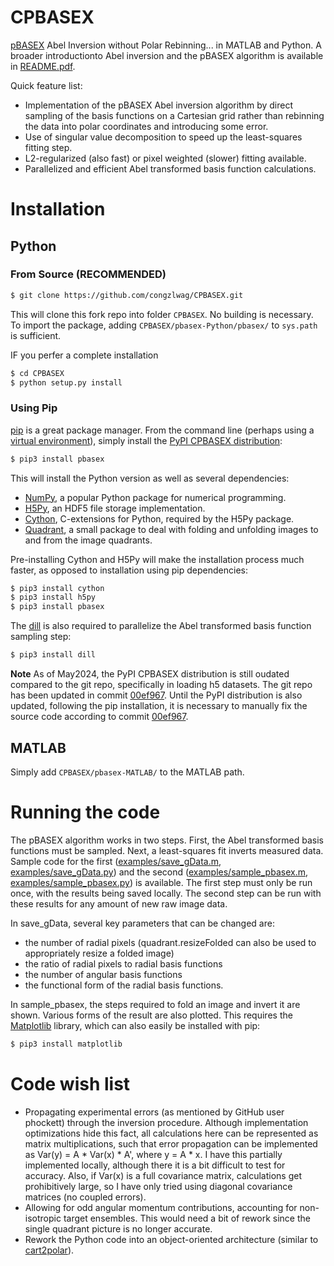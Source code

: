 # CPBASEX

[pBASEX](http://dx.doi.org/10.1063/1.1807578) Abel Inversion without Polar Rebinning... in MATLAB and Python. A broader introductionto Abel inversion and the pBASEX algorithm is available in [README.pdf](https://github.com/e-champenois/CPBASEX/blob/master/README.pdf).

Quick feature list:
- Implementation of the pBASEX Abel inversion algorithm by direct sampling of the basis functions on a Cartesian grid rather than rebinning the data into polar coordinates and introducing some error.
- Use of singular value decomposition to speed up the least-squares fitting step.
- L2-regularized (also fast) or pixel weighted (slower) fitting available.
- Parallelized and efficient Abel transformed basis function calculations.

# Installation

## Python

### From Source (RECOMMENDED)
```sh
$ git clone https://github.com/congzlwag/CPBASEX.git
```
This will clone this fork repo into folder `CPBASEX`. No building is necessary. To import the package, adding `CPBASEX/pbasex-Python/pbasex/` to `sys.path` is sufficient.

IF you perfer a complete installation
```sh
$ cd CPBASEX
$ python setup.py install
```

### Using Pip 
[pip](https://pip.pypa.io/en/stable/) is a great package manager. From the command line (perhaps using a [virtual environment](https://docs.python.org/3/tutorial/venv.html)), simply install the [PyPI CPBASEX distribution](https://pypi.python.org/pypi/pbasex):
```sh
$ pip3 install pbasex
```

This will install the Python version as well as several dependencies:
- [NumPy](http://www.numpy.org/), a popular Python package for numerical programming.
- [H5Py](http://www.h5py.org/), an HDF5 file storage implementation.
- [Cython](http://cython.org/), C-extensions for Python, required by the H5Py package.
- [Quadrant](https://pypi.python.org/pypi/quadrant), a small package to deal with folding and unfolding images to and from the image quadrants.

Pre-installing Cython and H5Py will make the installation process much faster, as opposed to installation using pip dependencies:
```sh
$ pip3 install cython
$ pip3 install h5py
$ pip3 install pbasex
```

The [dill](https://pypi.python.org/pypi/dill) is also required to parallelize the Abel transformed basis function sampling step:
```sh
$ pip3 install dill
```
**Note** As of May2024, the PyPI CPBASEX distribution is still oudated compared to the git repo, specifically in loading h5 datasets. The git repo has been updated in commit [00ef967](https://github.com/e-champenois/CPBASEX/commit/00ef96760aafac042e81a3c5f4525c884e08d014). Until the PyPI distribution is also updated, following the pip installation, it is necessary to manually fix the source code according to commit [00ef967](https://github.com/e-champenois/CPBASEX/commit/00ef96760aafac042e81a3c5f4525c884e08d014). 


## MATLAB
Simply add `CPBASEX/pbasex-MATLAB/` to the MATLAB path.

# Running the code

The pBASEX algorithm works in two steps. First, the Abel transformed basis functions must be sampled. Next, a least-squares fit inverts measured data. Sample code for the first ([examples/save_gData.m](https://github.com/e-champenois/CPBASEX/blob/master/examples/save_gData.m), [examples/save_gData.py](https://github.com/e-champenois/CPBASEX/blob/master/examples/save_gData.py)) and the second ([examples/sample_pbasex.m](https://github.com/e-champenois/CPBASEX/blob/master/examples/sample_pbasex.m), [examples/sample_pbasex.py](https://github.com/e-champenois/CPBASEX/blob/master/examples/sample_pbasex.py)) is available. The first step must only be run once, with the results being saved locally. The second step can be run with these results for any amount of new raw image data.

In save_gData, several key parameters that can be changed are:
- the number of radial pixels (quadrant.resizeFolded can also be used to appropriately resize a folded image)
- the ratio of radial pixels to radial basis functions
- the number of angular basis functions
- the functional form of the radial basis functions.

In sample_pbasex, the steps required to fold an image and invert it are shown. Various forms of the result are also plotted. This requires the [Matplotlib](https://matplotlib.org/) library, which can also easily be installed with pip:
```sh
$ pip3 install matplotlib
```

# Code wish list

  - Propagating experimental errors (as mentioned by GitHub user phockett) through the inversion procedure. Although implementation optimizations hide this fact, all calculations here can be represented as matrix multiplications, such that error propagation can be implemented as Var(y) = A * Var(x) * A', where y = A * x. I have this partially implemented locally, although there it is a bit difficult to test for accuracy. Also, if Var(x) is a full covariance matrix, calculations get prohibitively large, so I have only tried using diagonal covariance matrices (no coupled errors).
  - Allowing for odd angular momentum contributions, accounting for non-isotropic target ensembles. This would need a bit of rework since the single quadrant picture is no longer accurate.
  - Rework the Python code into an object-oriented architecture (similar to [cart2polar](https://pypi.python.org/pypi/cart2polar)).
